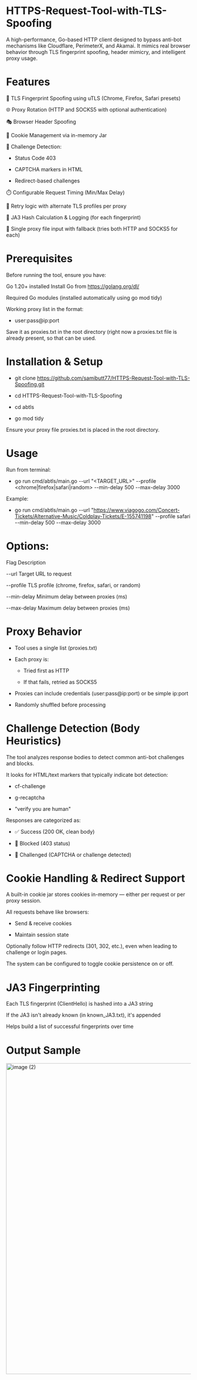 # HTTPS-Request-Tool-with-TLS-Spoofing
A high-performance, Go-based HTTP client designed to bypass anti-bot mechanisms like Cloudflare, PerimeterX, and Akamai. It mimics real browser behavior through TLS fingerprint spoofing, header mimicry, and intelligent proxy usage.

# Features
🔐 TLS Fingerprint Spoofing using uTLS (Chrome, Firefox, Safari presets)

🌐 Proxy Rotation (HTTP and SOCKS5 with optional authentication)

🎭 Browser Header Spoofing

🍪 Cookie Management via in-memory Jar

🧠 Challenge Detection:

 - Status Code 403

 - CAPTCHA markers in HTML

 - Redirect-based challenges

⏱️ Configurable Request Timing (Min/Max Delay)

🔄 Retry logic with alternate TLS profiles per proxy

🔑 JA3 Hash Calculation & Logging (for each fingerprint)

📁 Single proxy file input with fallback (tries both HTTP and SOCKS5 for each)

# Prerequisites
Before running the tool, ensure you have:

Go 1.20+ installed
Install Go from https://golang.org/dl/

Required Go modules (installed automatically using go mod tidy)

Working proxy list in the format:
- user:pass@ip:port

Save it as proxies.txt in the root directory (right now a proxies.txt file is already present, so that can be used.

# Installation & Setup

- git clone https://github.com/samibutt77/HTTPS-Request-Tool-with-TLS-Spoofing.git

- cd HTTPS-Request-Tool-with-TLS-Spoofing

- cd abtls

- go mod tidy

Ensure your proxy file proxies.txt is placed in the root directory.

# Usage

Run from terminal:

 - go run cmd/abtls/main.go --url "<TARGET_URL>" --profile <chrome|firefox|safari|random> --min-delay 500 --max-delay 3000

Example:

- go run cmd/abtls/main.go --url "https://www.viagogo.com/Concert-Tickets/Alternative-Music/Coldplay-Tickets/E-155741198" --profile safari --min-delay 500 --max-delay 3000


# Options:

Flag	Description

--url	Target URL to request

--profile	TLS profile (chrome, firefox, safari, or random)

--min-delay	Minimum delay between proxies (ms)

--max-delay	Maximum delay between proxies (ms)

# Proxy Behavior

- Tool uses a single list (proxies.txt)

- Each proxy is:

  - Tried first as HTTP

  - If that fails, retried as SOCKS5

- Proxies can include credentials (user:pass@ip:port) or be simple ip:port 

- Randomly shuffled before processing

# Challenge Detection (Body Heuristics)

The tool analyzes response bodies to detect common anti-bot challenges and blocks.

It looks for HTML/text markers that typically indicate bot detection:

 - cf-challenge

 - g-recaptcha

 - "verify you are human"

Responses are categorized as:

 - ✅ Success (200 OK, clean body)

 - 🚫 Blocked (403 status)

 - 🚧 Challenged (CAPTCHA or challenge detected)

# Cookie Handling & Redirect Support
A built-in cookie jar stores cookies in-memory — either per request or per proxy session.

All requests behave like browsers:

 - Send & receive cookies

 - Maintain session state

Optionally follow HTTP redirects (301, 302, etc.), even when leading to challenge or login pages.

The system can be configured to toggle cookie persistence on or off.



# JA3 Fingerprinting

Each TLS fingerprint (ClientHello) is hashed into a JA3 string

If the JA3 isn't already known (in known_JA3.txt), it's appended

Helps build a list of successful fingerprints over time

# Output Sample

<img width="1915" height="848" alt="image (2)" src="https://github.com/user-attachments/assets/8ebc21ed-a323-443d-8694-c2075b496d58" />


  



